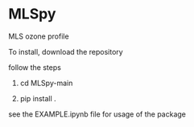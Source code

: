 # MLSpy
MLS ozone profile


To install, download the repository

follow the steps

1. cd MLSpy-main

2. pip install .



see the EXAMPLE.ipynb file for usage of the package

